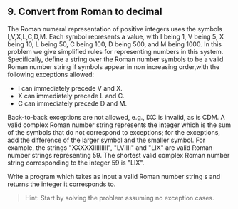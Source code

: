 ## 9. Convert from Roman to decimal

The Roman numeral representation of positive integers uses the symbols I,V,X,L,C,D,M. Each symbol represents a value, with I being 1, V being 5, X being 10, L being 50, C being 100, D being 500, and M being 1000. In this problem we give simplified rules for representing numbers in this system. Specifically, define a string over the Roman number symbols to be a valid Roman number string if symbols appear in non increasing order,with the following exceptions allowed:
- I can immediately precede V and X.
- X can immediately precede L and C.
- C can immediately precede D and M.

Back-to-back exceptions are not allowed, e.g., IXC is invalid, as is CDM. A valid complex Roman number string represents the integer which is the sum of the symbols that do not correspond to exceptions; for the exceptions, add the difference of the larger symbol and the smaller symbol. For example, the strings "XXXXXIIIIIIIII", "LVIIII" and "LIX" are valid Roman number strings representing 59. The shortest valid complex Roman number string corresponding to the integer 59 is "LIX".

Write a program which takes as input a valid Roman number string s and returns the integer it corresponds to.

>Hint: Start by solving the problem assuming no exception cases.
